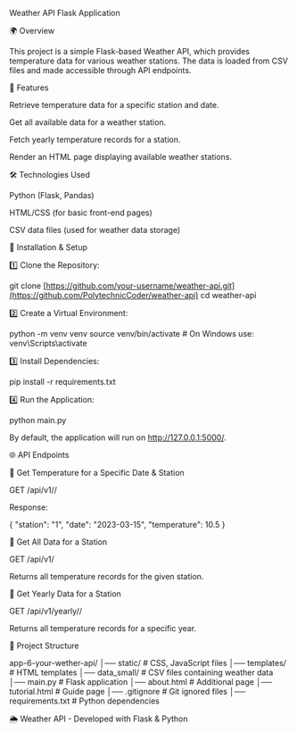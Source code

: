 Weather API Flask Application

🌍 Overview

This project is a simple Flask-based Weather API, which provides temperature data for various weather stations. The data is loaded from CSV files and made accessible through API endpoints.

📌 Features

Retrieve temperature data for a specific station and date.

Get all available data for a weather station.

Fetch yearly temperature records for a station.

Render an HTML page displaying available weather stations.

🛠 Technologies Used

Python (Flask, Pandas)

HTML/CSS (for basic front-end pages)

CSV data files (used for weather data storage)

🚀 Installation & Setup

1️⃣ Clone the Repository:

git clone [https://github.com/your-username/weather-api.git](https://github.com/PolytechnicCoder/weather-api)
cd weather-api

2️⃣ Create a Virtual Environment:

python -m venv venv
source venv/bin/activate  # On Windows use: venv\Scripts\activate

3️⃣ Install Dependencies:

pip install -r requirements.txt

4️⃣ Run the Application:

python main.py

By default, the application will run on http://127.0.0.1:5000/.

🌐 API Endpoints

🔹 Get Temperature for a Specific Date & Station

GET /api/v1/<station>/<date>

Response:

{
  "station": "1",
  "date": "2023-03-15",
  "temperature": 10.5
}

🔹 Get All Data for a Station

GET /api/v1/<station>

Returns all temperature records for the given station.

🔹 Get Yearly Data for a Station

GET /api/v1/yearly/<station>/<year>

Returns all temperature records for a specific year.

📂 Project Structure

app-6-your-wether-api/
│── static/            # CSS, JavaScript files
│── templates/         # HTML templates
│── data_small/        # CSV files containing weather data
│── main.py            # Flask application
│── about.html         # Additional page
│── tutorial.html      # Guide page
│── .gitignore         # Git ignored files
│── requirements.txt   # Python dependencies

🌦 Weather API - Developed with Flask & Python
